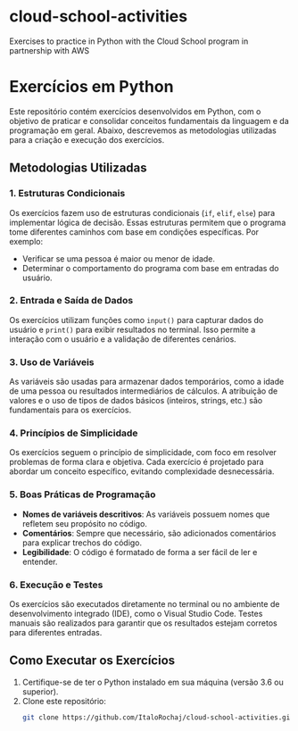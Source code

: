 # cloud-school-activities
Exercises to practice in Python with the Cloud School program in partnership with AWS

# Exercícios em Python

Este repositório contém exercícios desenvolvidos em Python, com o objetivo de praticar e consolidar conceitos fundamentais da linguagem e da programação em geral. Abaixo, descrevemos as metodologias utilizadas para a criação e execução dos exercícios.

## Metodologias Utilizadas

### 1. **Estruturas Condicionais**
Os exercícios fazem uso de estruturas condicionais (`if`, `elif`, `else`) para implementar lógica de decisão. Essas estruturas permitem que o programa tome diferentes caminhos com base em condições específicas. Por exemplo:
- Verificar se uma pessoa é maior ou menor de idade.
- Determinar o comportamento do programa com base em entradas do usuário.

### 2. **Entrada e Saída de Dados**
Os exercícios utilizam funções como `input()` para capturar dados do usuário e `print()` para exibir resultados no terminal. Isso permite a interação com o usuário e a validação de diferentes cenários.

### 3. **Uso de Variáveis**
As variáveis são usadas para armazenar dados temporários, como a idade de uma pessoa ou resultados intermediários de cálculos. A atribuição de valores e o uso de tipos de dados básicos (inteiros, strings, etc.) são fundamentais para os exercícios.

### 4. **Princípios de Simplicidade**
Os exercícios seguem o princípio de simplicidade, com foco em resolver problemas de forma clara e objetiva. Cada exercício é projetado para abordar um conceito específico, evitando complexidade desnecessária.

### 5. **Boas Práticas de Programação**
- **Nomes de variáveis descritivos**: As variáveis possuem nomes que refletem seu propósito no código.
- **Comentários**: Sempre que necessário, são adicionados comentários para explicar trechos do código.
- **Legibilidade**: O código é formatado de forma a ser fácil de ler e entender.

### 6. **Execução e Testes**
Os exercícios são executados diretamente no terminal ou no ambiente de desenvolvimento integrado (IDE), como o Visual Studio Code. Testes manuais são realizados para garantir que os resultados estejam corretos para diferentes entradas.

## Como Executar os Exercícios

1. Certifique-se de ter o Python instalado em sua máquina (versão 3.6 ou superior).
2. Clone este repositório:
   ```bash
   git clone https://github.com/ItaloRochaj/cloud-school-activities.git
